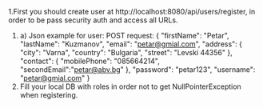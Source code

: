 1.First you should create user at http://localhost:8080/api/users/register,
in order to be pass security auth and access all URLs. 
1. a) Json example for user: POST request:
	{
    	"firstName": "Petar",
    	"lastName": "Kuzmanov",
    	"email": "petar@gmial.com",
    	"address": {
    		"city": "Varna",
    		"country": "Bulgaria",
    		"street": "Levski 44356"
    	},
    	"contact": {
    		"mobilePhone": "085664214",
    		"secondEmail":"petar@abv.bg"
    	},
    	"password": "petar123",
    	"username": "petar@gmial.com"
    }
2. Fill your local DB with roles in order not to get NullPointerException when
registering.